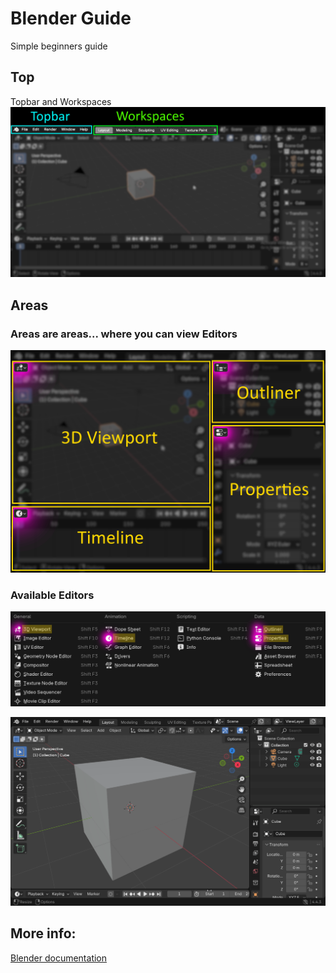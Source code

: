 # Blender Guide

Simple beginners guide

## Top
Topbar and Workspaces
![blendertop](images/blendertop.png)

## Areas
### Areas are areas... where you can view Editors
![areas](images/areas.png)
### Available Editors
![areas2](images/areas2.png)

![blendergif](images/blendergif.gif)

## More info:
[Blender documentation](https://docs.blender.org/manual/en/latest/index.html)

